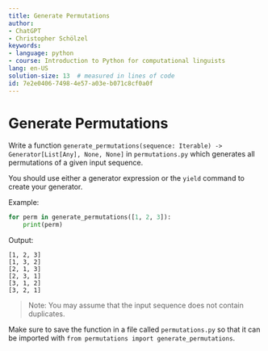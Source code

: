 ```yaml
---
title: Generate Permutations
author:
- ChatGPT
- Christopher Schölzel
keywords:
- language: python
- course: Introduction to Python for computational linguists
lang: en-US
solution-size: 13  # measured in lines of code
id: 7e2e0406-7498-4e57-a03e-b071c8cf0a0f
---
```


# Generate Permutations

Write a function `generate_permutations(sequence: Iterable) -> Generator[List[Any], None, None]` in `permutations.py` which generates all permutations of a given input sequence.

You should use either a generator expression or the `yield` command to create your generator.

Example:

```python
for perm in generate_permutations([1, 2, 3]):
    print(perm)
```

Output:

```
[1, 2, 3]
[1, 3, 2]
[2, 1, 3]
[2, 3, 1]
[3, 1, 2]
[3, 2, 1]
```

> Note: You may assume that the input sequence does not contain duplicates.

Make sure to save the function in a file called `permutations.py` so that it can be imported with `from permutations import generate_permutations`.
